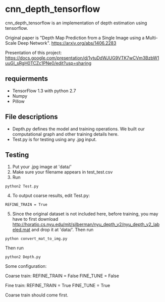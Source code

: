 # cnn_depth_tensorflow
cnn_depth_tensorflow is an implementation of depth estimation using tensorflow.

Original paper is "Depth Map Prediction from a Single Image using a Multi-Scale Deep Network".
https://arxiv.org/abs/1406.2283

Presentation of this project:
https://docs.google.com/presentation/d/1ytuDdWJUG9VTK7wCVm3BzbW1uuGI_sRgH0TCZc1PNe0/edit?usp=sharing

## requierments
- TensorFlow 1.3 with python 2.7
- Numpy
- Pillow

## File descriptions
- Depth.py defines the model and training operations. We built our computational graph and other training details here.
- Test.py is for testing using any .jpg input.

## Testing
1. Put your .jpg image at 'data/'
2. Make sure your filename appears in test_test.csv
3. Run

```
python2 Test.py
```
4. To output coarse results, edit Test.py:
```
REFINE_TRAIN = True
```

5. Since the original dataset is not included here, before training, you may have to first download http://horatio.cs.nyu.edu/mit/silberman/nyu_depth_v2/nyu_depth_v2_labeled.mat and drop it at 'data/'. Then run 
```
python convert_mat_to_img.py
```

Then run
```
python2 Depth.py
```

Some configuration:

Coarse train:
REFINE_TRAIN = False
FINE_TUNE = False

Fine train:
REFINE_TRAIN = True
FINE_TUNE = True

Coarse train should come first.
